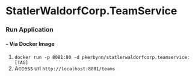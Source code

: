 # StatlerWaldorfCorp.TeamService

### Run Application
#### - Via Docker Image
1. `docker run -p 8081:80 -d pkerbynn/statlerwaldorfcorp.teamservice:[TAG]`
2. Access url `http://localhost:8081/teams`
